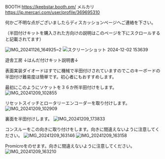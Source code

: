 BOOTH
https://keebstar.booth.pm/
メルカリ
https://jp.mercari.com/user/profile/369695310

何かご不明な点がございましたらディスカッションページへご連絡を下さい。

（半田付けキットを購入された方向けの説明はこのページを下にスクロールすると記載されてます）

![IMG_20241126_164925~2](https://github.com/user-attachments/assets/5632cf67-d56d-4b71-9493-2dadcad4d805)
![スクリーンショット 2024-12-02 153639](https://github.com/user-attachments/assets/4dbc5952-1d1d-4fa4-ae0b-3781d0204a84)


遊舎工房
↓はんだ付けキット説明書↓

表面実装ダイオードはすでに機械で半田付けされていますのでこのキーボードの半田付け難易度は簡単です。初心者にもおすすめします。

最初にこのようにソケットを３６か所半田付けをします。
![IMG_20241209_102855](https://github.com/user-attachments/assets/fafbebf8-987d-484c-a896-178046ed2df6)

リセットスイッチとロータリーエンコーダーを取り付けします。
![IMG_20241209_102909](https://github.com/user-attachments/assets/f5128160-16aa-46f3-bb0d-d927c86f80e9)

裏面を半田付けします。
![IMG_20241209_173833](https://github.com/user-attachments/assets/b3dca3c0-614f-410f-8e7c-453ccfd3d8d4)

コンスルーをこの向きに取り付けをします。向きに間違えないように注意してください。
![IMG_20241209_163146](https://github.com/user-attachments/assets/e0b658e7-a1c4-4328-8227-43ee7110092b)
![IMG_20241209_163158](https://github.com/user-attachments/assets/33a44baa-82bc-47bb-8c5a-cf6880f550dd)

Promicroをのせます。向きに間違えないように注意してください。
![IMG_20241209_163210](https://github.com/user-attachments/assets/db35461f-5b53-42cd-ab57-8f59db7013d9)



